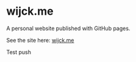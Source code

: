 # wijck.me
A personal website published with GitHub pages.

See the site here: [wijck.me](https://wijck.me)

Test push
